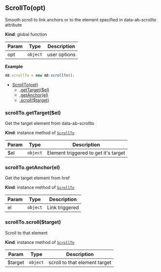 <a name="ScrollTo"></a>
## ScrollTo(opt)
Smooth scroll to link anchors or to the element specified in data-ab-scrollto attribute

**Kind**: global function  

| Param | Type | Description |
| --- | --- | --- |
| opt | <code>object</code> | user options |

**Example**  
```js
AB.scrollTo = new AB.scrollTo();
```

* [ScrollTo(opt)](#ScrollTo)
    * [.getTarget($el)](#ScrollTo+getTarget)
    * [.getAnchor(el)](#ScrollTo+getAnchor)
    * [.scroll($target)](#ScrollTo+scroll)

<a name="ScrollTo+getTarget"></a>
### scrollTo.getTarget($el)
Get the target element from data-ab-scrollto

**Kind**: instance method of <code>[ScrollTo](#ScrollTo)</code>  

| Param | Type | Description |
| --- | --- | --- |
| $el | <code>object</code> | Element triggered to get it's target |

<a name="ScrollTo+getAnchor"></a>
### scrollTo.getAnchor(el)
Get the target element from href

**Kind**: instance method of <code>[ScrollTo](#ScrollTo)</code>  

| Param | Type | Description |
| --- | --- | --- |
| el | <code>object</code> | Link triggered |

<a name="ScrollTo+scroll"></a>
### scrollTo.scroll($target)
Scroll to that element

**Kind**: instance method of <code>[ScrollTo](#ScrollTo)</code>  

| Param | Type | Description |
| --- | --- | --- |
| $target | <code>object</code> | scroll to that element target |

